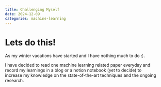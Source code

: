 ```yaml
---
title: Challenging Myself
date: 2024-12-09
categories: machine-learning
---
```


# Lets do this!
As my winter vacations have started and I have nothing much to do :). 

I have decided to read one machine learning related paper everyday and record my learnings in a blog or a notion notebook (yet to decide) to increase my knowledge on the state-of-the-art techniques and the ongoing research. 
